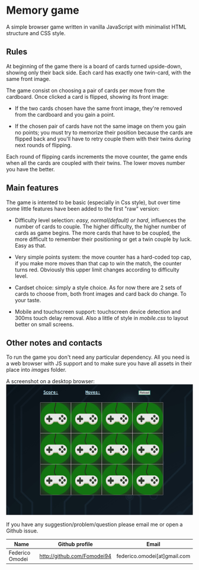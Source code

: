 # Memory game

A simple browser game written in vanilla JavaScript with minimalist HTML structure and CSS style.

## Rules

At beginning of the game there is a board of cards turned upside-down, showing only their back side. Each card has exactly one twin-card, with the same front image.  

The game consist on choosing a pair of cards per move from the cardboard. Once clicked a card is flipped, showing its front image:
- If the two cards chosen have the same front image, they're removed from the cardboard and you gain a point. 

- If the chosen pair of cards have not the same image on them you gain no points; you must try to memorize their position because the cards are flipped back and you'll have to retry couple them with their twins during next rounds of flipping.

Each round of flipping cards increments the move counter, the game ends when all the cards are coupled with their twins. The lower moves number you have the better.

## Main features

The game is intented to be basic (especially in Css style), but over time some little features have been added to the first "raw" version:

- Difficulty level selection: _easy, normal(default) or hard_, influences the number of cards to couple. The higher difficulty, the higher number of cards as game begins. The more cards that have to be coupled, the more difficult to remember their positioning or get a twin couple by luck. Easy as that.

- Very simple points system: the move counter has a hard-coded top cap, if you make more moves than that cap to win the match, the counter turns red. Obviously this upper limit changes according to difficulty level.

- Cardset choice: simply a style choice. As for now there are 2 sets of cards to choose from, both front images and card back do change. To your taste.

- Mobile and touchscreen support: touchscreen device detection and 300ms touch delay removal. Also a little of style in _mobile.css_ to layout better on small screens.

## Other notes and contacts

To run the game you don't need any particular dependency. All you need is a web browser with JS support and to make sure you have all assets in their place into _images_ folder.

A screenshot on a desktop browser:
![A screenshot on desktop browser](images/screen.png)

If you have any suggestion/problem/question please email me or open a Github issue.

| Name | Github profile | Email |
|------|----------------|-------|
|Federico Omodei | http://github.com/Fomodei94 | federico.omodei[at]gmail.com
